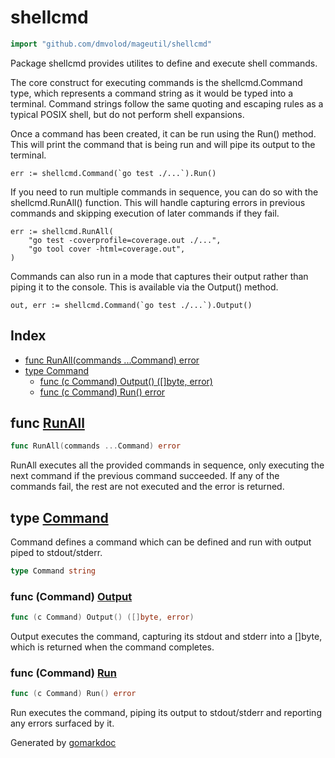 <!-- Code generated by gomarkdoc. DO NOT EDIT -->

# shellcmd

```go
import "github.com/dmvolod/mageutil/shellcmd"
```

Package shellcmd provides utilites to define and execute shell commands.

The core construct for executing commands is the shellcmd.Command type, which represents a command string as it would be typed into a terminal. Command strings follow the same quoting and escaping rules as a typical POSIX shell, but do not perform shell expansions.

Once a command has been created, it can be run using the Run\(\) method. This will print the command that is being run and will pipe its output to the terminal.

```
err := shellcmd.Command(`go test ./...`).Run()
```

If you need to run multiple commands in sequence, you can do so with the shellcmd.RunAll\(\) function. This will handle capturing errors in previous commands and skipping execution of later commands if they fail.

```
err := shellcmd.RunAll(
	"go test -coverprofile=coverage.out ./...",
	"go tool cover -html=coverage.out",
)
```

Commands can also run in a mode that captures their output rather than piping it to the console. This is available via the Output\(\) method.

```
out, err := shellcmd.Command(`go test ./...`).Output()
```

## Index

- [func RunAll(commands ...Command) error](<#func-runall>)
- [type Command](<#type-command>)
  - [func (c Command) Output() ([]byte, error)](<#func-command-output>)
  - [func (c Command) Run() error](<#func-command-run>)


## func [RunAll](<https://github.com/dmvolod/mageutil/blob/fork/shellcmd/shellcmd.go#L65>)

```go
func RunAll(commands ...Command) error
```

RunAll executes all the provided commands in sequence, only executing the next command if the previous command succeeded. If any of the commands fail, the rest are not executed and the error is returned.

## type [Command](<https://github.com/dmvolod/mageutil/blob/fork/shellcmd/shellcmd.go#L14>)

Command defines a command which can be defined and run with output piped to stdout/stderr.

```go
type Command string
```

### func \(Command\) [Output](<https://github.com/dmvolod/mageutil/blob/fork/shellcmd/shellcmd.go#L32>)

```go
func (c Command) Output() ([]byte, error)
```

Output executes the command, capturing its stdout and stderr into a \[\]byte, which is returned when the command completes.

### func \(Command\) [Run](<https://github.com/dmvolod/mageutil/blob/fork/shellcmd/shellcmd.go#L18>)

```go
func (c Command) Run() error
```

Run executes the command, piping its output to stdout/stderr and reporting any errors surfaced by it.



Generated by [gomarkdoc](<https://github.com/princjef/gomarkdoc>)
